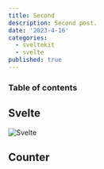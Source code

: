 ```yaml
---
title: Second
description: Second post.
date: '2023-4-16'
categories:
  - sveltekit
  - svelte
published: true
---
```


<script>
  import Counter from './counter.svelte'
</script>

### Table of contents

## Svelte

<!-- Media inside the **static** folder is served from `/`. -->

![Svelte](favicon.png)

## Counter

<Counter />
